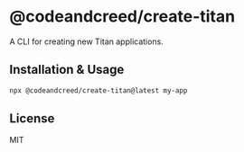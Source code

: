 # @codeandcreed/create-titan

A CLI for creating new Titan applications.

## Installation & Usage

```bash
npx @codeandcreed/create-titan@latest my-app
```

## License

MIT 